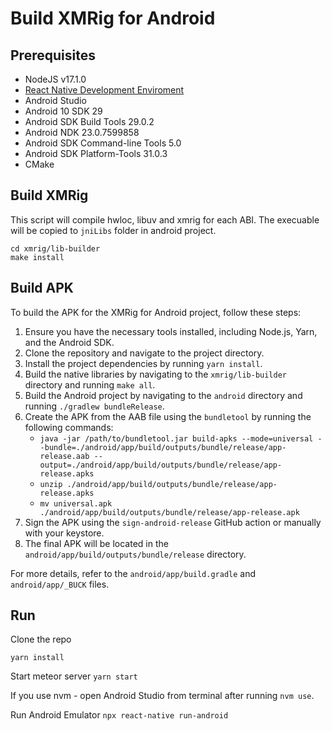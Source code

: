 # Build XMRig for Android

## Prerequisites
* NodeJS v17.1.0
* [React Native Development Enviroment](https://reactnative.dev/docs/environment-setup)
* Android Studio
* Android 10 SDK 29
* Android SDK Build Tools 29.0.2
* Android NDK 23.0.7599858
* Android SDK Command-line Tools 5.0
* Android SDK Platform-Tools 31.0.3
* CMake

## Build XMRig
This script will compile hwloc, libuv and xmrig for each ABI. The execuable will be copied to `jniLibs` folder in android project.
```
cd xmrig/lib-builder
make install
```

## Build APK
To build the APK for the XMRig for Android project, follow these steps:

1. Ensure you have the necessary tools installed, including Node.js, Yarn, and the Android SDK.
2. Clone the repository and navigate to the project directory.
3. Install the project dependencies by running `yarn install`.
4. Build the native libraries by navigating to the `xmrig/lib-builder` directory and running `make all`.
5. Build the Android project by navigating to the `android` directory and running `./gradlew bundleRelease`.
6. Create the APK from the AAB file using the `bundletool` by running the following commands:
   * `java -jar /path/to/bundletool.jar build-apks --mode=universal --bundle=./android/app/build/outputs/bundle/release/app-release.aab --output=./android/app/build/outputs/bundle/release/app-release.apks`
   * `unzip ./android/app/build/outputs/bundle/release/app-release.apks`
   * `mv universal.apk ./android/app/build/outputs/bundle/release/app-release.apk`
7. Sign the APK using the `sign-android-release` GitHub action or manually with your keystore.
8. The final APK will be located in the `android/app/build/outputs/bundle/release` directory.

For more details, refer to the `android/app/build.gradle` and `android/app/_BUCK` files.

## Run
Clone the repo

`yarn install`

Start meteor server
`yarn start`

If you use nvm - open Android Studio from terminal after running `nvm use`.

Run Android Emulator
`npx react-native run-android`
